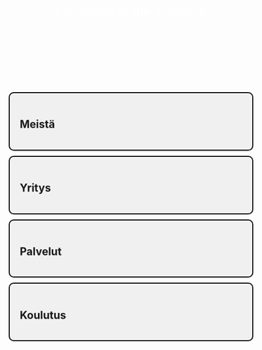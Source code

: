 <!DOCTYPE html>
<html lang="en">
<head>
    <meta charset="UTF-8">
    <meta name="viewport" content="width=device-width, initial-scale=1.0">
    <link rel="stylesheet" href="styles.css">
    <style>
        .box {
            border: 2px solid #000;
            padding: 20px;
            margin: 10px;
            background-color: #f0f0f0;
            border-radius: 10px;
        }
        .background-person {
            background-image: url('path-to-person-image.jpg');
            background-size: cover;
            background-position: center;
            width: 100%;
            height: 300px;
            display: flex;
            justify-content: center;
            align-items: center;
            color: #fff;
            font-size: 24px;
        }
    </style>
</head>
<body>
    <div class="background-person">
        Explaining to the audience
    </div>
    <div class="container">
        <div class="box" id="meista">
            <div class="box-content">
                <h2>Meistä</h2>
            </div>
        </div>
        <div class="box" id="yritys">
            <div class="box-content">
                <h2>Yritys</h2>
            </div>
        </div>
        <div class="box" id="palvelut">
            <div class="box-content">
                <h2>Palvelut</h2>
            </div>
        </div>
        <div class="box" id="koulutus">
            <div class="box-content">
                <h2>Koulutus</h2>
            </div>
        </div>
    </div>
</body>
</html>
